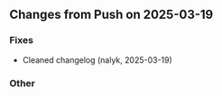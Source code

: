 ## Changes from Push on 2025-03-19

### Fixes
* Cleaned changelog (nalyk, 2025-03-19)

### Other



